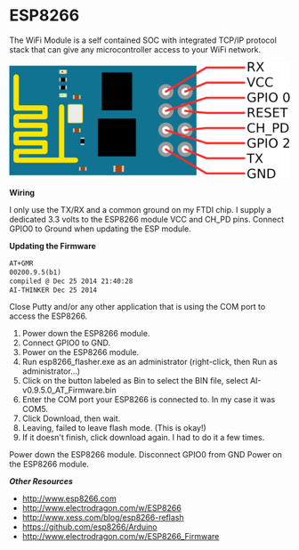 # ESP8266
The WiFi Module is a self contained SOC with integrated TCP/IP protocol stack that can give any microcontroller access to your WiFi network.

<img src="https://github.com/mattwind/iot/blob/master/esp8266/esp8266-module/images/esp8266_pinout.png">

**Wiring**

I only use the TX/RX and a common ground on my FTDI chip. I supply a dedicated 3.3 volts to the ESP8266 module VCC and CH_PD pins. Connect GPIO0 to Ground when updating the ESP module.

**Updating the Firmware**

```
AT+GMR
00200.9.5(b1)
compiled @ Dec 25 2014 21:40:28
AI-THINKER Dec 25 2014
````

Close Putty and/or any other application that is using the COM port to access the ESP8266.

1. Power down the ESP8266 module.
2. Connect GPIO0 to GND.
3. Power on the ESP8266 module.
4. Run esp8266_flasher.exe as an administrator (right-click, then Run as administrator...)
5. Click on the button labeled as Bin to select the BIN file, select AI-v0.9.5.0_AT_Firmware.bin
6. Enter the COM port your ESP8266 is connected to. In my case it was COM5.
7. Click Download, then wait.
8. Leaving, failed to leave flash mode. (This is okay!)
9. If it doesn't finish, click download again. I had to do it a few times.

Power down the ESP8266 module.
Disconnect GPIO0 from GND
Power on the ESP8266 module.

***Other Resources***
* http://www.esp8266.com
* http://www.electrodragon.com/w/ESP8266
* http://www.xess.com/blog/esp8266-reflash
* https://github.com/esp8266/Arduino
* http://www.electrodragon.com/w/ESP8266_Firmware


